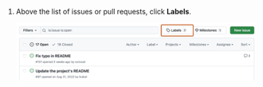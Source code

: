1. Above the list of issues or pull requests, click **Labels**.

   ![Screenshot of the list of issues for a repository. Above the list, a button, labeled with a label icon and "Labels", is outlined in dark orange.](/assets/images/help/issues/issues_labels_button.png)
